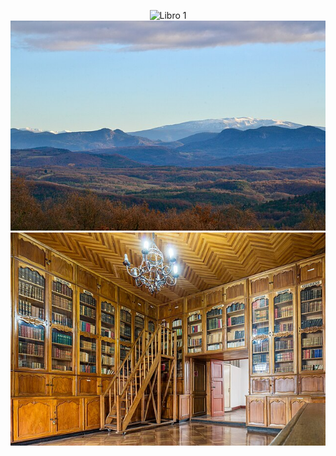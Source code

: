 <!DOCTYPE html>
<html>
<head>
<title>3 Imágenes en Horizontal</title>
<style>
.image-container {
  text-align: center; /* Centra el contenedor */
}

.image-container img {
  display: inline-block; /*  Las imágenes se muestran en línea */
  width: 30%; /* Ajusta el ancho para que quepan 3 */
  margin: 0 1%; /* Espacio entre imágenes */
}
</style>
</head>
<body>
  <div class="image-container">
    <img src="Images/Areszt_śledczy_w_Zabrzu.jpg" alt="Libro 1">
    <img src="Images/Madres,_La_Bastide-de-Bousignac_(2).jpg " alt="Libro 2">
    <img src="Images/Museo_de_la_Catedral_de_Quito,_Quito,_Ecuador,_2015-07-22,_DD_94-96_HDR.JPG " alt="Libro 3">
  </div>
</body>
</html>

